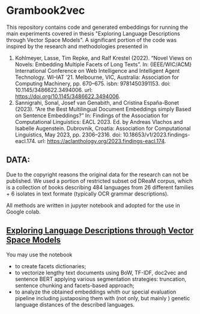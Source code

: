 # Grambook2vec

This repository contains code and generated embeddings for running the main experiments covered in thesis "Exploring Language Descriptions through Vector Space Models".
A significant portion of the code was inspired by the research and methodologies presented in 
1) Kohlmeyer, Lasse, Tim Repke, and Ralf Krestel (2022). “Novel Views on Novels: Embedding Multiple Facets of Long Texts”. In: {IEEE/WIC/ACM} International Conference
on Web Intelligence and Intelligent Agent Technology. WI–IAT ’21. Melbourne, VIC, Australia: Association for Computing Machinery, pp. 670–675. isbn: 9781450391153.
doi: 10.1145/3486622.3494006. url: https://doi.org/10.1145/3486622.3494006.
2) Sannigrahi, Sonal, Josef van Genabith, and Cristina España-Bonet (2023). “Are the Best Multilingual Document Embeddings simply Based on Sentence Embeddings?” In:
Findings of the Association for Computational Linguistics: EACL 2023. Ed. by Andreas Vlachos and Isabelle Augenstein. Dubrovnik, Croatia: Association for Computational
Linguistics, May 2023, pp. 2306–2316. doi: 10.18653/v1/2023.findings-eacl.174. url: https://aclanthology.org/2023.findings-eacl.174.


## DATA:
Due to the copyright reasons the original data for the research can not be published. We used a portion of restricted subset od DReaM corpus, which is a collection of books describing 484 languages from 26 different families + 6 isolates in text formate (typically OCR grammar descriptions).

All methods are written in jupyter notebook and adopted for the use in Google colab.

## [Exploring Language Descriptions through Vector Space Models](https://github.com/alanev52/Grambook2vec/blob/main/Exploring_Language_Descriptions_through_Vector_Space_Models.ipynb)
You may use the notebook 
- to create facets dictionaries;
- to vectorize lengthy text documents using BoW, TF-IDF, doc2vec and sentence BERT applying various segmentation strategies: truncation, sentence chunking and facets-based approach;
- to analyze the obtained embeddings whith our special evaluation pipeline including justaposing them with (not only, but mainly ) genetic language distances of the described languages.

